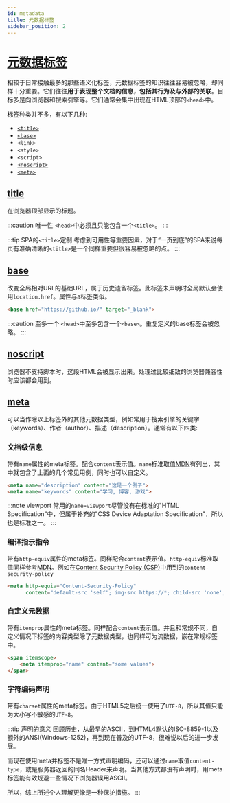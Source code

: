 ```yaml
---
id: metadata
title: 元数据标签
sidebar_position: 2
---
```


# [元数据标签](https://developer.mozilla.org/en-US/docs/Web/Guide/HTML/Content_categories#metadata_content)

相较于日常接触最多的那些语义化标签，元数据标签的知识往往容易被忽略，却同样十分重要。它们往往**用于表现整个文档的信息，包括其行为及与外部的关联**。目标多是向浏览器和搜索引擎等。它们通常会集中出现在HTML顶部的`<head>`中。

标签种类并不多，有以下几种:
- [`<title>`](#title)
- [`<base>`](#base)
- `<link>`
- `<style>`
- `<script>`
- [`<noscript>`](noscript)
- [`<meta>`](#meta)

## [title](https://developer.mozilla.org/en-US/docs/Web/HTML/Element/title)
在浏览器顶部显示的标题。

:::caution 唯一性
`<head>`中必须且只能包含一个`<title>`。
:::

:::tip SPA的`<title>`定制
考虑到可用性等重要因素，对于“一页到底”的SPA来说每页有准确清晰的`<title>`是一个同样重要但很容易被忽略的点。
:::


## [base](https://developer.mozilla.org/en-US/docs/Web/HTML/Element/base)
改变全局相对URL的基础URL，属于历史遗留标签。此标签未声明时全局默认会使用`location.href`。属性与a标签类似。

```HTML
<base href="https://github.io/" target="_blank">
```

:::caution 至多一个
`<head>`中至多包含一个`<base>`。重复定义的base标签会被忽略。
:::

## [noscript](https://developer.mozilla.org/en-US/docs/Web/HTML/Element/noscript)

浏览器不支持脚本时，这段HTML会被显示出来。处理过比较细致的浏览器兼容性时应该都会用到。

## [meta](https://developer.mozilla.org/en-US/docs/Web/HTML/Element/meta)

可以当作除以上标签外的其他元数据类型，例如常用于搜索引擎的关键字（keywords）、作者（author）、描述（description）。通常有以下四类:

### 文档级信息 
带有`name`属性的meta标签。配合`content`表示值。`name`标准取值[MDN](https://developer.mozilla.org/en-US/docs/Web/HTML/Element/meta/name)有列出，其中就包含了上面的几个常见用例，同时也可以自定义。

```HTML
<meta name="description" content="这是一个例子">
<meta name="keywords" content="学习, 博客, 游戏">
```

:::note viewport
常用的`name=viewport`尽管没有在标准的"HTML Specification"中，但属于补充的"CSS Device Adaptation Specification"，所以也是标准之一。
:::

### 编译指示指令
带有`http-equiv`属性的meta标签。同样配合`content`表示值。`http-equiv`标准取值同样参考[MDN](https://developer.mozilla.org/en-US/docs/Web/HTML/Element/meta#attr-http-equiv)。例如在[Content Security Policy (CSP)](https://developer.mozilla.org/en-US/docs/Web/HTTP/CSP)中用到的`content-security-policy`

```HTML
<meta http-equiv="Content-Security-Policy"
      content="default-src 'self'; img-src https://*; child-src 'none';">
```

### 自定义元数据
带有`itenprop`属性的meta标签。同样配合`content`表示值。并且和常规不同，自定义情况下标签的内容类型除了元数据类型，也同样可为流数据，嵌在常规标签中。

```HTML
<span itemscope>
    <meta itemprop="name" content="some values">
</span>
```

### 字符编码声明
带有`charset`属性的meta标签。由于HTML5之后统一使用了`UTF-8`，所以其值只能为大小写不敏感的`UTF-8`。

:::tip 声明的意义
回顾历史，从最早的ASCII，到HTML4默认的ISO-8859-1以及额外的ANSI(Windows-1252)，再到现在普及的UTF-8，很难说以后的进一步发展。

而现在使用meta并标签不是唯一方式声明编码，还可以通过`name`取值`content-type`，或是服务器返回的同名Header来声明。当其他方式都没有声明时，用meta标签能有效规避一些情况下浏览器误用ASCII。

所以，综上所述个人理解更像是一种保护措施。
:::
